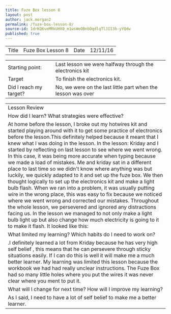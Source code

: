 ```yaml
---
title: Fuze Box lesson 8
layout: post
author: jack.morgan2
permalink: /fuze-box-lesson-8/
source-id: 1drKQ6veMRkUHX0_m1wsWeOBnbDqdlqTlJII3h-yYQdw
published: true
---
```

<table>
  <tr>
    <td>Title</td>
    <td>Fuze Box Lesson 8</td>
    <td>Date</td>
    <td>12/11/16</td>
  </tr>
</table>


<table>
  <tr>
    <td>Starting point:</td>
    <td>Last lesson we were halfway  through the electronics kit</td>
  </tr>
  <tr>
    <td>Target</td>
    <td>To finish the electronics kit.</td>
  </tr>
  <tr>
    <td>Did I reach my target?
</td>
    <td>No, we were on the last little part when the lesson was over</td>
  </tr>
</table>


<table>
  <tr>
    <td>Lesson Review</td>
  </tr>
  <tr>
    <td>How did I learn? What strategies were effective?</td>
  </tr>
  <tr>
    <td>At home before the lesson, I broke out my hotwires kit and started playing around with it to get some practice of electronics before the lesson.This definitely helped because it meant that I knew what I was doing in the lesson. In the lesson: Kriday and I started by reflecting on last lesson to see where we went wrong. In this case, it was  being more accurate when typing because we made a load of mistakes.  Me and kriday sat in a different place to last time so we didn't know where anything was but luckily, we quickly adapted to it and set up the fuze box. We then thought logically to set up the electronics kit and make a light bulb flash. When we ran into a problem, it was usually putting wire in the wrong place, this was easy to fix because we noticed where we went wrong and corrected our mistakes. Throughout the whole lesson, we persevered and ignored any distractions facing us. In the lesson we managed to not only make a light bulb light up but also change how much electricity is going to it to make it flash. It looked like this: </td>
  </tr>
  <tr>
    <td>What limited my learning? Which habits do I need to work on?</td>
  </tr>
  <tr>
    <td>.I definitely learned a lot from Kriday because he has very high self belief , this means that he can persevere through sticky situations easily.  If I can do this is well it will make me a much better learner. My learning was limited this lesson because the workbook we had had really unclear instructions. The Fuze Box had so many little holes where you put the wires it was never clear where you ment to put it.</td>
  </tr>
  <tr>
    <td>What will I change for next time? How will I improve my learning?</td>
  </tr>
  <tr>
    <td>As I said, I need to have a lot of self belief  to make me a better learner.</td>
  </tr>
</table>


